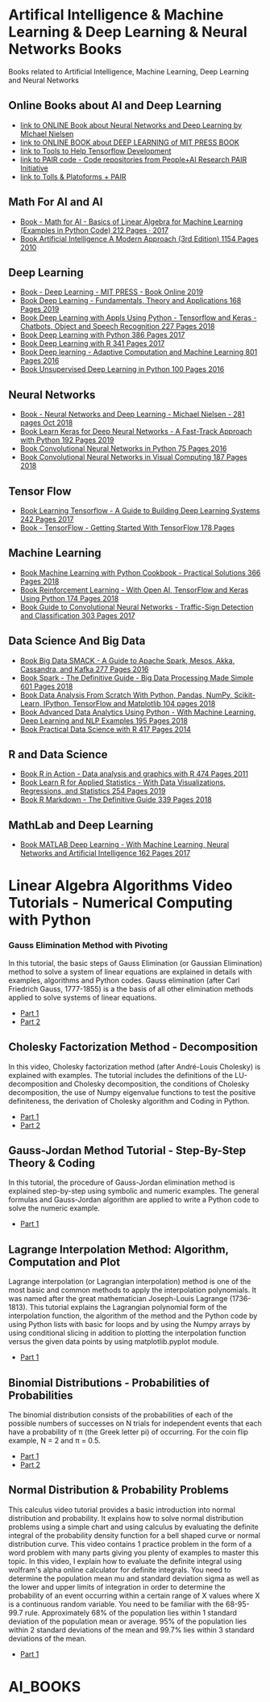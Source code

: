 # Artifical Intelligence & Machine Learning & Deep Learning & Neural Networks Books
Books related to  Artificial Intelligence, Machine Learning, Deep Learning and Neural Networks

## Online Books about AI and Deep Learning

- [link to ONLINE Book about Neural Networks and Deep Learning by MIchael Nielsen](http://neuralnetworksanddeeplearning.com/)
- [link to ONLINE BOOK about DEEP LEARNING of MIT PRESS BOOK](https://www.deeplearningbook.org/)
- [link to Tools to Help Tensorflow Development](https://www.tensorflow.org/resources/tools)
- [link to PAIR code - Code repositories from People+AI Research PAIR Initiative](https://github.com/PAIR-code)
- [link to Tolls & Platoforms + PAIR](https://pair.withgoogle.com/tools/)

## Math For AI and AI

- [Book - Math for AI - Basics of Linear Algebra for Machine Learning (Examples in Python Code) 212 Pages · 2017](https://github.com/aridiosilva/AI_Books/blob/master/Book%20-%20Math%20for%20AI%20-%20Basics%20of%20Linear%20Algebra%20for%20Machine%20Learning%20(Examples%20in%20Python%20Code)%20212%20Pages%20%C2%B7%202017%20%20(GOOD).pdf)
- [Book Artificial Intelligence A Modern Approach (3rd Edition) 1154 Pages 2010](https://github.com/aridiosilva/AI_Books/blob/master/Book%20Artificial%20Intelligence%20A%20Modern%20Approach%20(3rd%20Edition)%201154%20Pages%202010.pdf)

## Deep Learning

- [Book - Deep Learning - MIT PRESS - Book Online 2019](https://github.com/aridiosilva/AI_Books/blob/master/Book%20-%20Deep%20Learning%20-%20MIT%20PRESS%20-%20Book%20Online%202019.pdf)
- [Book Deep Learning - Fundamentals, Theory and Applications 168 Pages 2019](https://github.com/aridiosilva/AI_Books/blob/master/Book%20Deep%20Learning%20-%20Fundamentals%2C%20Theory%20and%20Applications%20168%20Pages%202019.pdf)
- [Book Deep Learning with Appls Using Python - Tensorflow and Keras - Chatbots, Object and Speech Recognition 227 Pages 2018](https://github.com/aridiosilva/AI_Books/blob/master/Book%20Deep%20Learning%20with%20Appls%20Using%20Python%20-%20Tensorflow%20and%20Keras%20-%20Chatbots%2C%20Object%20and%20Speech%20Recognition%20227%20Pages%202018.pdf)
- [Book Deep Learning with Python 386 Pages 2017](https://github.com/aridiosilva/AI_Books/blob/master/Book%20Deep%20Learning%20with%20Python%20386%20Pages%202017.pdf)
- [Book Deep Learning with R 341 Pages 2017](https://github.com/aridiosilva/AI_Books/blob/master/Book%20Deep%20Learning%20with%20R%20341%20Pages%202017.pdf)
- [Book Deep learning - Adaptive Computation and Machine Learning 801 Pages 2016](https://github.com/aridiosilva/AI_Books/blob/master/Book%20Deep%20learning%20-%20Adaptive%20Computation%20and%20Machine%20Learning%20801%20Pages%202016.pdf)
- [Book Unsupervised Deep Learning in Python 100 Pages 2016](https://github.com/aridiosilva/AI_Books/blob/master/Book%20Unsupervised%20Deep%20Learning%20in%20Python%20100%20Pages%202016.pdf)

## Neural Networks

- [Book - Neural Networks and Deep Learning - Michael Nielsen - 281 pages Oct 2018](https://github.com/aridiosilva/AI_Books/blob/master/Book%20-%20Neural%20Networks%20and%20Deep%20Learning%20-%20Michael%20Nielsen%20-%20281%20pages%20Oct%202018%20.pdf)
- [Book Learn Keras for Deep Neural Networks - A Fast-Track Approach with Python 192 Pages 2019](https://github.com/aridiosilva/AI_Books/blob/master/Book%20Learn%20Keras%20for%20Deep%20Neural%20Networks%20-%20A%20Fast-Track%20Approach%20with%20Python%20192%20Pages%202019.pdf)
- [Book Convolutional Neural Networks in Python 75 Pages 2016](https://github.com/aridiosilva/AI_Books/blob/master/Book%20Convolutional%20Neural%20Networks%20in%20Python%2075%20Pages%202016.pdf)
- [Book Convolutional Neural Networks in Visual Computing 187 Pages 2018](https://github.com/aridiosilva/AI_Books/blob/master/Book%20Convolutional%20Neural%20Networks%20in%20Visual%20Computing%20187%20Pages%202018.pdf)

## Tensor Flow

- [Book Learning Tensorflow - A Guide to Building Deep Learning Systems 242 Pages 2017](https://github.com/aridiosilva/AI_Books/blob/master/Book%20Learning%20Tensorflow%20-%20A%20Guide%20to%20Building%20Deep%20Learning%20Systems%20242%20Pages%202017.pdf)
- [Book - TensorFlow - Getting Started With TensorFlow 178 Pages](https://github.com/aridiosilva/AI_Books/blob/master/Book%20-%20TensorFlow%20-%20Getting%20Started%20With%20TensorFlow%20178%20Pages%20%C2%B7%202016.pdf)

## Machine Learning

- [Book Machine Learning with Python Cookbook - Practical Solutions 366 Pages 2018](https://github.com/aridiosilva/AI_Books/blob/master/Book%20Machine%20Learning%20with%20Python%20Cookbook%20-%20Practical%20Solutions%20366%20Pages%202018.pdf)
- [Book Reinforcement Learning - With Open AI, TensorFlow and Keras Using Python 174 Pages 2018](https://github.com/aridiosilva/AI_Books/blob/master/Book%20Reinforcement%20Learning%20-%20With%20Open%20AI%2C%20TensorFlow%20and%20Keras%20Using%20Python%20174%20Pages%202018.pdf)
- [Book Guide to Convolutional Neural Networks - Traffic-Sign Detection and Classification 303 Pages 2017](https://github.com/aridiosilva/AI_Books/blob/master/Book%20Guide%20to%20Convolutional%20Neural%20Networks%20-%20Traffic-Sign%20Detection%20and%20Classification%20303%20Pages%202017.pdf)

## Data Science And Big Data

- [Book Big Data SMACK - A Guide to Apache Spark, Mesos, Akka, Cassandra, and Kafka 277 Pages 2016](https://github.com/aridiosilva/AI_Books/blob/master/Book%20Big%20Data%20SMACK%20-%20A%20Guide%20to%20Apache%20Spark%2C%20Mesos%2C%20Akka%2C%20Cassandra%2C%20and%20Kafka%20277%20Pages%202016.pdf)
- [Book Spark - The Definitive Guide - Big Data Processing Made Simple 601 Pages 2018](https://github.com/aridiosilva/AI_Books/blob/master/Book%20Spark%20-%20The%20Definitive%20Guide%20-%20Big%20Data%20Processing%20Made%20Simple%20601%20Pages%202018.pdf)
- [Book Data Analysis From Scratch With Python, Pandas, NumPy, Scikit-Learn, IPython, TensorFlow and Matplotlib 104 pages 2018](https://github.com/aridiosilva/AI_Books/blob/master/Book%20Data%20Analysis%20From%20Scratch%20With%20Python%2C%20Pandas%2C%20NumPy%2C%20Scikit-Learn%2C%20IPython%2C%20TensorFlow%20and%20Matplotlib%20104%20pages%202018.pdf)
- [Book Advanced Data Analytics Using Python - With Machine Learning, Deep Learning and NLP Examples 195 Pages 2018](https://github.com/aridiosilva/AI_Books/blob/master/Book%20Advanced%20Data%20Analytics%20Using%20Python%20-%20With%20Machine%20Learning%2C%20Deep%20Learning%20and%20NLP%20Examples%20195%20Pages%202018.pdf)
- [Book Practical Data Science with R 417 Pages 2014](https://github.com/aridiosilva/AI_Books/blob/master/Book%20Practical%20Data%20Science%20with%20R%20417%20Pages%202014.pdf)

## R and Data Science

- [Book R in Action - Data analysis and graphics with R 474 Pages 2011](https://github.com/aridiosilva/AI_Books/blob/master/Book%20%20R%20in%20Action%20-%20Data%20analysis%20and%20graphics%20with%20R%20474%20Pages%202011.pdf)
- [Book Learn R for Applied Statistics - With Data Visualizations, Regressions, and Statistics 254 Pages 2019](https://github.com/aridiosilva/AI_Books/blob/master/Book%20Learn%20R%20for%20Applied%20Statistics%20-%20With%20Data%20Visualizations%2C%20Regressions%2C%20and%20Statistics%20254%20Pages%202019.pdf)
- [Book R Markdown - The Definitive Guide 339 Pages 2018](https://github.com/aridiosilva/AI_Books/blob/master/Book%20R%20Markdown%20-%20The%20Definitive%20Guide%20339%20Pages%202018.pdf)

## MathLab and Deep Learning

- [Book MATLAB Deep Learning - With Machine Learning, Neural Networks and Artificial Intelligence 162 Pages 2017](https://github.com/aridiosilva/AI_Books/blob/master/Book%20MATLAB%20Deep%20Learning%20-%20With%20Machine%20Learning%2C%20Neural%20Networks%20and%20Artificial%20Intelligence%20162%20Pages%202017.pdf)


# Linear Algebra Algorithms Video Tutorials -  Numerical Computing with Python

### Gauss Elimination Method with Pivoting 

In this tutorial, the basic steps of Gauss Elimination (or Gaussian Elimination) method to solve  a system of linear equations are explained in details with examples, algorithms and Python codes. Gauss elimination (after Carl Friedrich Gauss, 1777-1855) is a the basis of all other elimination methods applied to solve systems of linear equations.

- [Part 1](https://www.youtube.com/watch?v=ZDxONtacA_4)
- [Part 2](https://www.youtube.com/watch?v=i7f9PBe-j_Y)

## Cholesky Factorization Method - Decomposition 

In this video, Cholesky factorization method (after André-Louis Cholesky) is explained with examples. The tutorial includes the definitions of the LU-decomposition and Cholesky decomposition, the conditions of Cholesky decomposition, the use of Numpy eigenvalue functions to test the positive definiteness, the derivation of Cholesky algorithm and Coding in Python.

- [Part 1](https://www.youtube.com/watch?v=4SWMzENcgSE)
- [Part 2](https://www.youtube.com/watch?v=qNKyw5ED7eM)

## Gauss-Jordan Method Tutorial - Step-By-Step Theory & Coding

In this tutorial, the procedure of Gauss-Jordan elimination method is explained step-by-step using symbolic and numeric examples. The general formulas and Gauss-Jordan algorithm are applied to write a Python code to solve the numeric example.

- [Part 1](https://www.youtube.com/watch?v=xOLJMKGNivU)

## Lagrange Interpolation Method: Algorithm, Computation and Plot
Lagrange interpolation (or Lagrangian interpolation) method is one of the most basic and common methods to apply the interpolation polynomials. It was named after the great mathematician Joseph-Louis Lagrange (1736-1813). This tutorial explains the Lagrangian polynomial form of the interpolation function, the algorithm of the method and the Python code by using Python lists with basic for loops and by using the Numpy arrays by using conditional slicing in addition to plotting the interpolation function versus the given data points by using matplotlib.pyplot module.

- [Part 1](https://www.youtube.com/watch?v=dTGqOj1NZwY)

## Binomial Distributions - Probabilities of Probabilities

The binomial distribution consists of the probabilities of each of the possible numbers of successes on N trials for independent events that each have a probability of π (the Greek letter pi) of occurring. For the coin flip example, N = 2 and π = 0.5.

- [Part 1](https://www.youtube.com/watch?v=8idr1WZ1A7Q)
- [Part 2](https://www.youtube.com/watch?v=ZA4JkHKZM50&t=0s)

## Normal Distribution & Probability Problems

This calculus video tutorial provides a basic introduction into normal distribution and probability.  It explains how to solve normal distribution problems using a simple chart and using calculus by evaluating the definite integral of the probability density function for a bell shaped curve or normal distribution curve.  This video contains 1 practice problem in the form of a word problem with many parts giving you plenty of examples to master this topic.  In this video, I explain how to evaluate the definite integral using wolfram's alpha online calculator for definite integrals.  You need to determine the population mean mu and standard deviation sigma as well as the lower and upper limits of integration in order to determine the probability of an event occurring within a certain range of X values where X is a continuous random variable.  You need to be familiar with the 68-95-99.7 rule.  Approximately 68% of the population lies within 1 standard deviation of the population mean or average.  95% of the population lies within 2 standard deviations of the mean and 99.7% lies within 3 standard deviations of the mean.

- [Part 1](https://www.youtube.com/watch?v=gHBL5Zau3NE)


# AI_BOOKS
